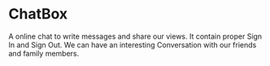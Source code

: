 # ChatBox
A online chat to write messages and share our views. It contain proper Sign In and Sign Out. We can have an interesting Conversation with our friends and family members.
